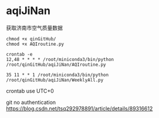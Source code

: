 # aqiJiNan
获取济南市空气质量数据
```shell
chmod +x qinGitHub/
chmod +x AQIroutine.py

crontab -e
12,48 * * * * /root/miniconda3/bin/python /root/qinGitHub/aqiJiNan/AQIroutine.py

35 11 * * 1 /root/miniconda3/bin/python /root/qinGitHub/aqiJiNan/WeeklyAll.py
```
crontab use UTC+0  

git no authentication  
https://blog.csdn.net/tsq292978891/article/details/89316612
